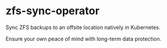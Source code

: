 # zfs-sync-operator
Sync ZFS backups to an offsite location natively in Kubernetes.

Ensure your own peace of mind with long-term data protection.
